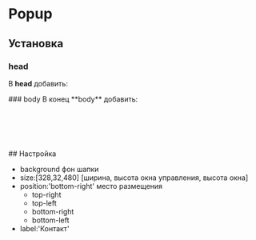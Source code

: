 # Popup

## Установка
### head
В **head** добавить: 
  <link href="css/popup.css" rel="stylesheet" media="screen">
### body
В конец **body** добавить:
<pre>
  <div id="popup"></div>
  <script src="js/popup.js"></script>
  <script>
    $(function() {
      $('#popup').popup({
        url:'http://localhost:3000/'
        , background: '#5e87b0'
        , size:[320,32,480]
        , position:'bottom-right'
        , label:'Контакт'
        });
      });
  </script>
</pre>
## Настройка

- background фон шапки
- size:[328,32,480] [ширина, высота окна управления, высота окна]
- position:'bottom-right' место размещения
  - top-right
  - top-left
  - bottom-right
  - bottom-left
- label:'Контакт'